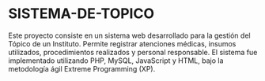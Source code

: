 # SISTEMA-DE-TOPICO
Este proyecto consiste en un sistema web desarrollado para la gestión del Tópico de un Instituto. Permite registrar atenciones médicas, insumos utilizados, procedimientos realizados y personal responsable. El sistema fue implementado utilizando PHP, MySQL, JavaScript y HTML, bajo la metodología ágil Extreme Programming (XP).
